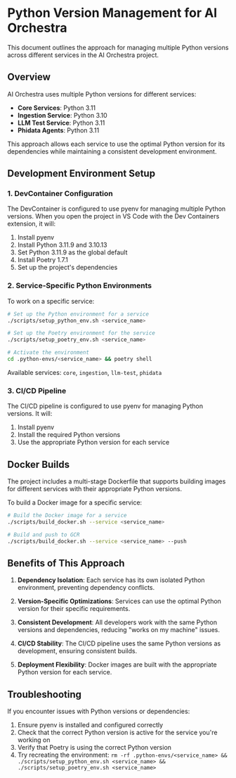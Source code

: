 # Python Version Management for AI Orchestra

This document outlines the approach for managing multiple Python versions across different services in the AI Orchestra project.

## Overview

AI Orchestra uses multiple Python versions for different services:

- **Core Services**: Python 3.11
- **Ingestion Service**: Python 3.10
- **LLM Test Service**: Python 3.11
- **Phidata Agents**: Python 3.11

This approach allows each service to use the optimal Python version for its dependencies while maintaining a consistent development environment.

## Development Environment Setup

### 1. DevContainer Configuration

The DevContainer is configured to use pyenv for managing multiple Python versions. When you open the project in VS Code with the Dev Containers extension, it will:

1. Install pyenv
2. Install Python 3.11.9 and 3.10.13
3. Set Python 3.11.9 as the global default
4. Install Poetry 1.7.1
5. Set up the project's dependencies

### 2. Service-Specific Python Environments

To work on a specific service:

```bash
# Set up the Python environment for a service
./scripts/setup_python_env.sh <service_name>

# Set up the Poetry environment for the service
./scripts/setup_poetry_env.sh <service_name>

# Activate the environment
cd .python-envs/<service_name> && poetry shell
```

Available services: `core`, `ingestion`, `llm-test`, `phidata`

### 3. CI/CD Pipeline

The CI/CD pipeline is configured to use pyenv for managing Python versions. It will:

1. Install pyenv
2. Install the required Python versions
3. Use the appropriate Python version for each service

## Docker Builds

The project includes a multi-stage Dockerfile that supports building images for different services with their appropriate Python versions.

To build a Docker image for a specific service:

```bash
# Build the Docker image for a service
./scripts/build_docker.sh --service <service_name>

# Build and push to GCR
./scripts/build_docker.sh --service <service_name> --push
```

## Benefits of This Approach

1. **Dependency Isolation**: Each service has its own isolated Python environment, preventing dependency conflicts.

2. **Version-Specific Optimizations**: Services can use the optimal Python version for their specific requirements.

3. **Consistent Development**: All developers work with the same Python versions and dependencies, reducing "works on my machine" issues.

4. **CI/CD Stability**: The CI/CD pipeline uses the same Python versions as development, ensuring consistent builds.

5. **Deployment Flexibility**: Docker images are built with the appropriate Python version for each service.

## Troubleshooting

If you encounter issues with Python versions or dependencies:

1. Ensure pyenv is installed and configured correctly
2. Check that the correct Python version is active for the service you're working on
3. Verify that Poetry is using the correct Python version
4. Try recreating the environment: `rm -rf .python-envs/<service_name> && ./scripts/setup_python_env.sh <service_name> && ./scripts/setup_poetry_env.sh <service_name>`

